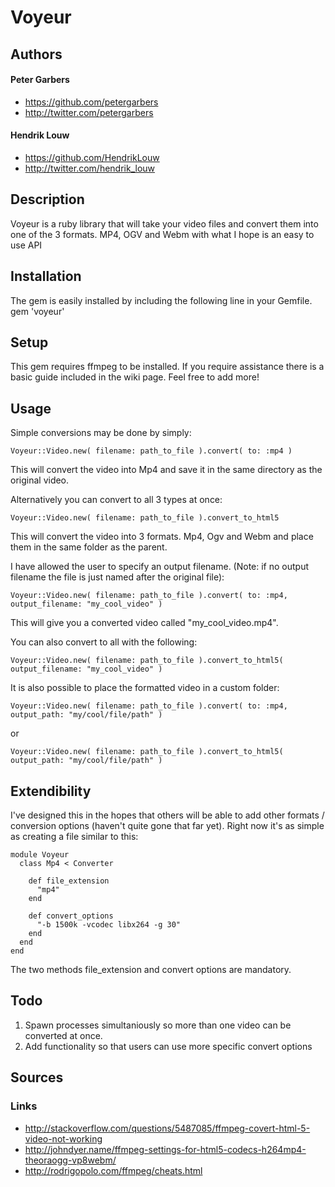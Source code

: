 # Voyeur

## Authors
#### Peter Garbers  
* https://github.com/petergarbers      
* http://twitter.com/petergarbers

#### Hendrik Louw
* https://github.com/HendrikLouw  
* http://twitter.com/hendrik_louw

## Description
Voyeur is a ruby library that will take your video files and convert
them into one of the 3 formats. MP4, OGV and Webm with what I hope is
an easy to use API

## Installation
The gem is easily installed by including the following line in your
Gemfile.
    gem 'voyeur'

## Setup
This gem requires ffmpeg to be installed. If you require assistance
there is a basic guide included in the wiki page. Feel free to add more!

## Usage
Simple conversions may be done by simply:

    Voyeur::Video.new( filename: path_to_file ).convert( to: :mp4 )
    
This will convert the video into Mp4 and save it in the same directory
as the original video.

Alternatively you can convert to all 3 types at once:

    Voyeur::Video.new( filename: path_to_file ).convert_to_html5
This will convert the video into 3 formats. Mp4, Ogv and Webm and place
them in the same folder as the parent.

I have allowed the user to specify an output filename. (Note: if no
output filename the file is just named after the original file):

    Voyeur::Video.new( filename: path_to_file ).convert( to: :mp4, output_filename: "my_cool_video" )

This will give you a converted video called "my_cool_video.mp4".

You can also convert to all with the following:

    Voyeur::Video.new( filename: path_to_file ).convert_to_html5( output_filename: "my_cool_video" )

It is also possible to place the formatted video in a custom folder:

    Voyeur::Video.new( filename: path_to_file ).convert( to: :mp4, output_path: "my/cool/file/path" )

or

    Voyeur::Video.new( filename: path_to_file ).convert_to_html5( output_path: "my/cool/file/path" )

## Extendibility

I've designed this in the hopes that others will be able to add
other formats / conversion options (haven't quite gone that far yet).
Right now it's as simple as creating a file similar to this:

    module Voyeur
      class Mp4 < Converter

        def file_extension
          "mp4"
        end

        def convert_options
          "-b 1500k -vcodec libx264 -g 30"
        end
      end
    end


The two methods file_extension and convert options are mandatory.

## Todo
1. Spawn processes simultaniously so more than one video can be converted
at once.
2. Add functionality so that users can use more specific convert
options


## Sources

### Links
* http://stackoverflow.com/questions/5487085/ffmpeg-covert-html-5-video-not-working
* http://johndyer.name/ffmpeg-settings-for-html5-codecs-h264mp4-theoraogg-vp8webm/
* http://rodrigopolo.com/ffmpeg/cheats.html
